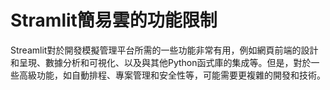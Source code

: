 # Stramlit簡易雲的功能限制

Streamlit對於開發模擬管理平台所需的一些功能非常有用，例如網頁前端的設計和呈現、數據分析和可視化、以及與其他Python函式庫的集成等。但是，對於一些高級功能，如自動排程、專案管理和安全性等，可能需要更複雜的開發和技術。
